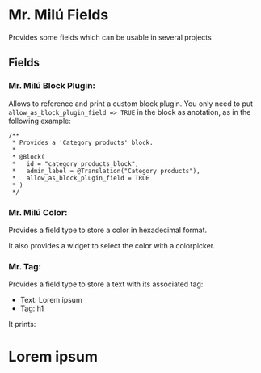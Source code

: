 # Mr. Milú Fields

Provides some fields which can be usable in several projects

## Fields

### Mr. Milú Block Plugin:
Allows to reference and print a custom block plugin. You only need to put `allow_as_block_plugin_field => TRUE` in the block as anotation, as in the following example:

~~~~
/**
 * Provides a 'Category products' block.
 *
 * @Block(
 *   id = "category_products_block",
 *   admin_label = @Translation("Category products"),
 *   allow_as_block_plugin_field = TRUE
 * )
 */
~~~~

### Mr. Milú Color:
Provides a field type to store a color in hexadecimal format.

It also provides a widget to select the color with a colorpicker.

### Mr. Tag:
Provides a field type to store a text with its associated tag:
- Text: Lorem ipsum
- Tag: h1

It prints: <h1>Lorem ipsum</h1>
